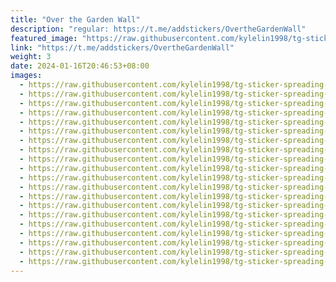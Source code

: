 ```yaml
---
title: "Over the Garden Wall"
description: "regular: https://t.me/addstickers/OvertheGardenWall"
featured_image: "https://raw.githubusercontent.com/kylelin1998/tg-sticker-spreading-worldwide-images/main/img/64d94d37-9466-4cf6-b53e-cc63aaea5cc2.jpg"
link: "https://t.me/addstickers/OvertheGardenWall"
weight: 3
date: 2024-01-16T20:46:53+08:00
images:
  - https://raw.githubusercontent.com/kylelin1998/tg-sticker-spreading-worldwide-images/main/img/64d94d37-9466-4cf6-b53e-cc63aaea5cc2.jpg
  - https://raw.githubusercontent.com/kylelin1998/tg-sticker-spreading-worldwide-images/main/img/bf0ad85c-c3d5-4ada-9675-ea7ace774cfd.jpg
  - https://raw.githubusercontent.com/kylelin1998/tg-sticker-spreading-worldwide-images/main/img/5a89e2e0-ee5f-40db-b8be-710b566efefc.jpg
  - https://raw.githubusercontent.com/kylelin1998/tg-sticker-spreading-worldwide-images/main/img/6a684c6d-8f0c-4529-89d8-e83072810f6f.jpg
  - https://raw.githubusercontent.com/kylelin1998/tg-sticker-spreading-worldwide-images/main/img/da331818-895f-4db2-82b3-4a6091690a49.jpg
  - https://raw.githubusercontent.com/kylelin1998/tg-sticker-spreading-worldwide-images/main/img/10174692-4009-498d-a275-44e79e1565cd.jpg
  - https://raw.githubusercontent.com/kylelin1998/tg-sticker-spreading-worldwide-images/main/img/04ed51f1-1c7f-4ba7-8d6e-1b63e1173bd0.jpg
  - https://raw.githubusercontent.com/kylelin1998/tg-sticker-spreading-worldwide-images/main/img/56b33843-8212-413d-9a23-e642332abe96.jpg
  - https://raw.githubusercontent.com/kylelin1998/tg-sticker-spreading-worldwide-images/main/img/51b0d4ba-0eb3-444d-9bd7-dd3c391da177.jpg
  - https://raw.githubusercontent.com/kylelin1998/tg-sticker-spreading-worldwide-images/main/img/3cf39bf7-bc63-4111-bcd1-478ca3e87726.jpg
  - https://raw.githubusercontent.com/kylelin1998/tg-sticker-spreading-worldwide-images/main/img/fd031d7f-47a8-4d5e-9ef7-fc2c41a27692.jpg
  - https://raw.githubusercontent.com/kylelin1998/tg-sticker-spreading-worldwide-images/main/img/0a08f333-765d-4169-91b5-9a24fb5fcc40.jpg
  - https://raw.githubusercontent.com/kylelin1998/tg-sticker-spreading-worldwide-images/main/img/15900c5f-9ffd-4f5c-8781-9a60ccb91358.jpg
  - https://raw.githubusercontent.com/kylelin1998/tg-sticker-spreading-worldwide-images/main/img/bbafe156-375e-4e3d-afae-6cb4604e9f52.jpg
  - https://raw.githubusercontent.com/kylelin1998/tg-sticker-spreading-worldwide-images/main/img/f901e89e-e943-43e5-bddf-659876176d38.jpg
  - https://raw.githubusercontent.com/kylelin1998/tg-sticker-spreading-worldwide-images/main/img/4ac5aeb8-382d-4a2a-9b07-59d1aaf021ce.jpg
  - https://raw.githubusercontent.com/kylelin1998/tg-sticker-spreading-worldwide-images/main/img/5bbd7f6d-eec1-4f3b-9589-0a6d9a010eed.jpg
  - https://raw.githubusercontent.com/kylelin1998/tg-sticker-spreading-worldwide-images/main/img/6211aefb-0a72-425c-b670-79b9372a8b60.jpg
  - https://raw.githubusercontent.com/kylelin1998/tg-sticker-spreading-worldwide-images/main/img/9c07ea8a-c97d-47fd-a9b2-33412dc8a315.jpg
  - https://raw.githubusercontent.com/kylelin1998/tg-sticker-spreading-worldwide-images/main/img/c907763b-209b-4e59-b9d6-e949661cd145.jpg
---
```

